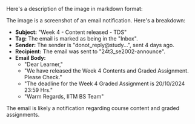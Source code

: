 Here's a description of the image in markdown format:

The image is a screenshot of an email notification. Here's a breakdown:

*   **Subject:** "Week 4 - Content released - TDS"
*   **Tag:** The email is marked as being in the "Inbox".
*   **Sender:** The sender is "donot_reply@study...", sent 4 days ago.
*   **Recipient:** The email was sent to "24t3\_se2002-announce".
*   **Email Body:**
    *   "Dear Learner,"
    *   "We have released the Week 4 Contents and Graded Assignment. Please Check."
    *   "The deadline for the Week 4 Graded Assignment is 20/10/2024 23:59 Hrs."
    *   "Warm Regards, IITM BS Team"

The email is likely a notification regarding course content and graded assignments.
